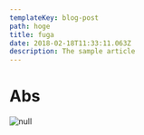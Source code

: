 ```yaml
---
templateKey: blog-post
path: hoge
title: fuga
date: 2018-02-18T11:33:11.063Z
description: The sample article
---
```

# Abs

![null](/img/img.jpg)
